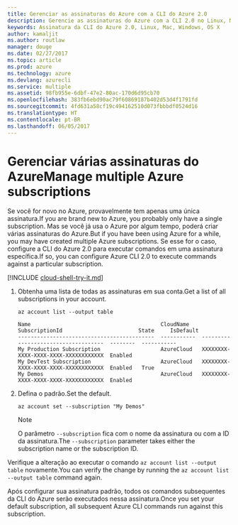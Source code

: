 ```yaml
---
title: Gerenciar as assinaturas do Azure com a CLI do Azure 2.0
description: Gerencie as assinaturas do Azure com a CLI 2.0 no Linux, Mac ou Windows.
keywords: Assinatura da CLI do Azure 2.0, Linux, Mac, Windows, OS X
author: kamaljit
ms.author: routlaw
manager: douge
ms.date: 02/27/2017
ms.topic: article
ms.prod: azure
ms.technology: azure
ms.devlang: azurecli
ms.service: multiple
ms.assetid: 98fb955e-6dbf-47e2-80ac-170d6d95cb70
ms.openlocfilehash: 383fb6ebd90ac79f60869187b402d53d4f1791fd
ms.sourcegitcommit: 4fd631a58cf19c494162510d073fbbbdf0524d16
ms.translationtype: HT
ms.contentlocale: pt-BR
ms.lasthandoff: 06/05/2017
---
```

# <a name="manage-multiple-azure-subscriptions"></a><span data-ttu-id="1de7a-104">Gerenciar várias assinaturas do Azure</span><span class="sxs-lookup"><span data-stu-id="1de7a-104">Manage multiple Azure subscriptions</span></span>

<span data-ttu-id="1de7a-105">Se você for novo no Azure, provavelmente tem apenas uma única assinatura.</span><span class="sxs-lookup"><span data-stu-id="1de7a-105">If you are brand new to Azure, you probably only have a single subscription.</span></span>
<span data-ttu-id="1de7a-106">Mas se você já usa o Azure por algum tempo, poderá criar várias assinaturas do Azure.</span><span class="sxs-lookup"><span data-stu-id="1de7a-106">But if you have been using Azure for a while, you may have created multiple Azure subscriptions.</span></span>
<span data-ttu-id="1de7a-107">Se esse for o caso, configure a CLI do Azure 2.0 para executar comandos em uma assinatura específica.</span><span class="sxs-lookup"><span data-stu-id="1de7a-107">If so, you can configure Azure CLI 2.0 to execute commands against a particular subscription.</span></span>

[!INCLUDE [cloud-shell-try-it.md](includes/cloud-shell-try-it.md)]

1. <span data-ttu-id="1de7a-108">Obtenha uma lista de todas as assinaturas em sua conta.</span><span class="sxs-lookup"><span data-stu-id="1de7a-108">Get a list of all subscriptions in your account.</span></span>

   ```azurecli-interactive
   az account list --output table
   ```

   ```Output
   Name                                         CloudName    SubscriptionId                        State     IsDefault
   -------------------------------------------  -----------  ------------------------------------  --------  -----------
   My Production Subscription                   AzureCloud   XXXXXXXX-XXXX-XXXX-XXXX-XXXXXXXXXXXX  Enabled
   My DevTest Subscription                      AzureCloud   XXXXXXXX-XXXX-XXXX-XXXX-XXXXXXXXXXXX  Enabled   True
   My Demos                                     AzureCloud   XXXXXXXX-XXXX-XXXX-XXXX-XXXXXXXXXXXX  Enabled
   ```

1. <span data-ttu-id="1de7a-109">Defina o padrão.</span><span class="sxs-lookup"><span data-stu-id="1de7a-109">Set the default.</span></span>
 
   ```azurecli-interactive
   az account set --subscription "My Demos"
   ```

   > [!NOTE]
   > <span data-ttu-id="1de7a-110">O parâmetro `--subscription` fica com o nome da assinatura ou com a ID da assinatura.</span><span class="sxs-lookup"><span data-stu-id="1de7a-110">The `--subscription` parameter takes either the subscription name or the subscription ID.</span></span>

<span data-ttu-id="1de7a-111">Verifique a alteração ao executar o comando `az account list --output table` novamente.</span><span class="sxs-lookup"><span data-stu-id="1de7a-111">You can verify the change by running the `az account list --output table` command again.</span></span>

<span data-ttu-id="1de7a-112">Após configurar sua assinatura padrão, todos os comandos subsequentes da CLI do Azure serão executados nessa assinatura.</span><span class="sxs-lookup"><span data-stu-id="1de7a-112">Once you set your default subscription, all subsequent Azure CLI commands run against this subscription.</span></span>